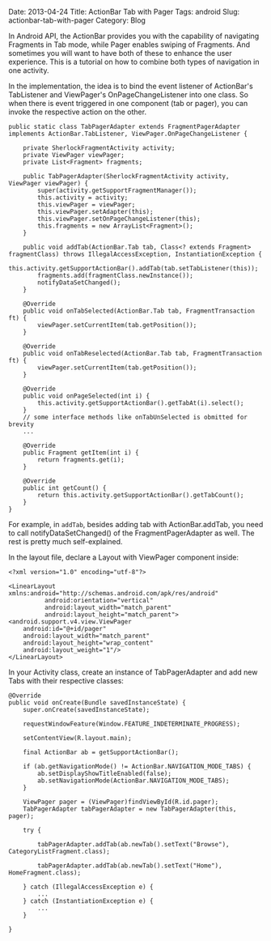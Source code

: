 Date: 2013-04-24
Title: ActionBar Tab with Pager
Tags: android
Slug: actionbar-tab-with-pager
Category: Blog

In Android API, the ActionBar provides you with the capability of navigating Fragments in Tab mode, while Pager enables swiping of Fragments. And sometimes you will want to have both of these to enhance the user experience. This is a tutorial on how to combine both types of navigation in one activity.

In the implementation, the idea is to bind the event listener of ActionBar's TabListener and ViewPager's OnPageChangeListener into one class. So when there is event triggered in one component (tab or pager), you can invoke the respective action on the other. 

	public static class TabPagerAdapter extends FragmentPagerAdapter implements ActionBar.TabListener, ViewPager.OnPageChangeListener {

        private SherlockFragmentActivity activity;
        private ViewPager viewPager;
        private List<Fragment> fragments;

        public TabPagerAdapter(SherlockFragmentActivity activity, ViewPager viewPager) {
            super(activity.getSupportFragmentManager());
            this.activity = activity;
            this.viewPager = viewPager;
            this.viewPager.setAdapter(this);
            this.viewPager.setOnPageChangeListener(this);
            this.fragments = new ArrayList<Fragment>();
        }

        public void addTab(ActionBar.Tab tab, Class<? extends Fragment> fragmentClass) throws IllegalAccessException, InstantiationException {
            this.activity.getSupportActionBar().addTab(tab.setTabListener(this));
            fragments.add(fragmentClass.newInstance());
            notifyDataSetChanged();
        }

        @Override
        public void onTabSelected(ActionBar.Tab tab, FragmentTransaction ft) {
            viewPager.setCurrentItem(tab.getPosition());
        }

        @Override
        public void onTabReselected(ActionBar.Tab tab, FragmentTransaction ft) {
            viewPager.setCurrentItem(tab.getPosition());
        }

        @Override
        public void onPageSelected(int i) {
            this.activity.getSupportActionBar().getTabAt(i).select();
        }
        // some interface methods like onTabUnSelected is obmitted for brevity
        ...

        @Override
        public Fragment getItem(int i) {
            return fragments.get(i);
        }

        @Override
        public int getCount() {
            return this.activity.getSupportActionBar().getTabCount();
        }
    }


For example, in `addTab`, besides adding tab with ActionBar.addTab, you need to call notifyDataSetChanged() of the FragmentPagerAdapter as well. The rest is pretty much self-explained. 

In the layout file, declare a Layout with ViewPager component inside: 

	<?xml version="1.0" encoding="utf-8"?>

	<LinearLayout xmlns:android="http://schemas.android.com/apk/res/android"
              android:orientation="vertical"
              android:layout_width="match_parent"
              android:layout_height="match_parent">
    <android.support.v4.view.ViewPager
        android:id="@+id/pager"
        android:layout_width="match_parent"
        android:layout_height="wrap_content"
        android:layout_weight="1"/>
	</LinearLayout> 

In your Activity class, create an instance of TabPagerAdapter and add new Tabs with their respective classes:

    @Override
    public void onCreate(Bundle savedInstanceState) {
        super.onCreate(savedInstanceState);
        
        requestWindowFeature(Window.FEATURE_INDETERMINATE_PROGRESS);

        setContentView(R.layout.main);

        final ActionBar ab = getSupportActionBar();

        if (ab.getNavigationMode() != ActionBar.NAVIGATION_MODE_TABS) {
            ab.setDisplayShowTitleEnabled(false);
            ab.setNavigationMode(ActionBar.NAVIGATION_MODE_TABS);
        }

        ViewPager pager = (ViewPager)findViewById(R.id.pager);
        TabPagerAdapter tabPagerAdapter = new TabPagerAdapter(this, pager);

        try {

            tabPagerAdapter.addTab(ab.newTab().setText("Browse"), CategoryListFragment.class);

            tabPagerAdapter.addTab(ab.newTab().setText("Home"), HomeFragment.class);

        } catch (IllegalAccessException e) {
            ...
        } catch (InstantiationException e) {
            ...
        }

    }
